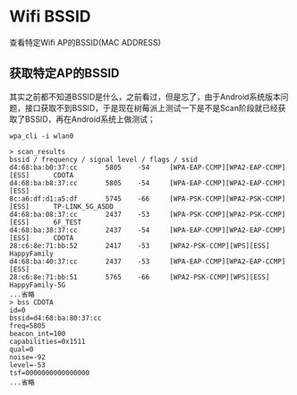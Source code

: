 # Wifi BSSID

查看特定Wifi AP的BSSID(MAC ADDRESS)

## 获取特定AP的BSSID

其实之前都不知道BSSID是什么，之前看过，但是忘了，由于Android系统版本问题，接口获取不到BSSID，于是现在树莓派上测试一下是不是Scan阶段就已经获取了BSSID，再在Android系统上做测试；

`wpa_cli -i wlan0`
```
> scan_results
bssid / frequency / signal level / flags / ssid
d4:68:ba:b0:37:cc       5805    -54     [WPA-EAP-CCMP][WPA2-EAP-CCMP][ESS]      CDOTA
d4:68:ba:b8:37:cc       5805    -54     [WPA-EAP-CCMP][WPA2-EAP-CCMP][ESS]
8c:a6:df:d1:a5:df       5745    -66     [WPA-PSK-CCMP][WPA2-PSK-CCMP][ESS]      TP-LINK_5G_A5DD
d4:68:ba:08:37:cc       2437    -53     [WPA-PSK-CCMP][WPA2-PSK-CCMP][ESS]      6F_TEST
d4:68:ba:38:37:cc       2437    -54     [WPA-EAP-CCMP][WPA2-EAP-CCMP][ESS]      CDOTA
28:c6:8e:71:bb:52       2417    -53     [WPA2-PSK-CCMP][WPS][ESS]       HappyFamily
d4:68:ba:40:37:cc       2437    -53     [WPA-EAP-CCMP][WPA2-EAP-CCMP][ESS]
28:c6:8e:71:bb:51       5765    -66     [WPA2-PSK-CCMP][WPS][ESS]       HappyFamily-5G
...省略
> bss CDOTA
id=0
bssid=d4:68:ba:80:37:cc
freq=5805
beacon_int=100
capabilities=0x1511
qual=0
noise=-92
level=-53
tsf=0000000000000000
...省略
```
